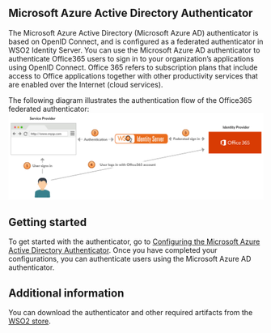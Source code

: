 ## Microsoft Azure Active Directory Authenticator
The Microsoft Azure Active Directory (Microsoft Azure AD) authenticator is based on OpenID Connect, and is configured as a federated authenticator in WSO2 Identity Server. 
You can use the Microsoft Azure AD authenticator to authenticate Office365 users to sign in to your organization’s applications using OpenID Connect. Office 365 refers to subscription plans that include access to Office applications together with other productivity services that are enabled over the Internet (cloud services).

The following diagram illustrates the authentication flow of the Office365 federated authenticator:
![alt text](images/diagram.png)

## Getting started
To get started with the authenticator, go to [Configuring the Microsoft Azure Active Directory Authenticator](config.md). Once you have completed your configurations, you can authenticate users using the Microsoft Azure AD authenticator.

## Additional information
You can download the authenticator and other required artifacts from the [WSO2 store](https://store.wso2.com/store/assets/isconnector/list).
